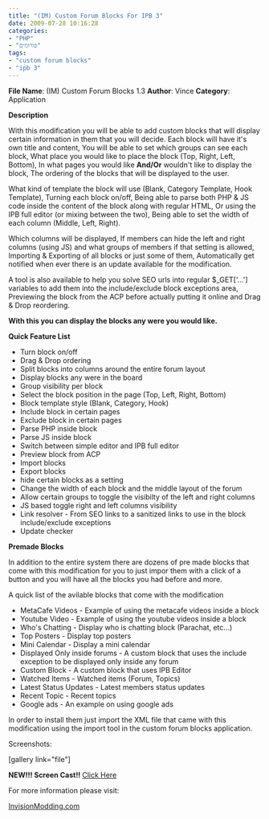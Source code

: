 ```yaml
---
title: "(IM) Custom Forum Blocks For IPB 3"
date: 2009-07-28 10:16:28
categories:
- "PHP"
- "פורומים"
tags:
- "custom forum blocks"
- "ipb 3"
---
```


<p style="text-align: left; direction: ltr;"><strong>File Name</strong>: (IM) Custom Forum Blocks 1.3
<strong>Author</strong>: Vince
<strong>Category</strong>: Application
<p style="text-align: left;direction:ltr;"><strong>Description</strong></p>

<p style="text-align: left;direction:ltr;">With this modification you will be able to add custom blocks that will display certain information in them that you will decide.
Each block will have it's own title and content, You will be able to set which groups can see each block, What place you would like to place the
block (Top, Right, Left, Bottom), In what pages you would like <strong>And/Or</strong> wouldn't like to display the block, The ordering of the blocks that will be displayed to the user.
<p style="text-align: left;direction:ltr;">What kind of template the block will use (Blank, Category Template, Hook Template), Turning each block on/off, Being able to parse both PHP &amp; JS code inside the content of the block along with regular HTML, Or using the IPB full editor (or mixing between the two), Being able to set the width of each column (Middle, Left, Right).</p>
<p style="text-align: left;direction:ltr;">Which columns will be displayed, If members can hide the left and right columns (using JS) and what groups of members if that setting is allowed, Importing &amp; Exporting of all blocks or just some of them, Automatically get notified when ever there is an update available for the modification.</p>
<p style="text-align: left;direction:ltr;">A tool is also available to help you solve SEO urls into regular $_GET['...'] variables to add them into the include/exclude block exceptions area, Previewing the block from the ACP before actually putting it online and Drag &amp; Drop reordering.</p>
<p style="text-align: left;direction:ltr;"><strong>With this you can display the blocks any were you would like.</strong></p>
<p style="text-align: left;direction:ltr;"><strong>Quick Feature List</strong></p>

<ul style="text-align: left;direction:ltr;">
	<li>Turn block on/off</li>
	<li>Drag &amp; Drop ordering</li>
	<li>Split blocks into columns around the entire forum layout</li>
	<li>Display blocks any were in the board</li>
	<li>Group visibility per block</li>
	<li>Select the block position in the page (Top, Left, Right, Bottom)</li>
	<li>Block template style (Blank, Category, Hook)</li>
	<li>Include block in certain pages</li>
	<li>Exclude block in certain pages</li>
	<li>Parse PHP inside block</li>
	<li>Parse JS inside block</li>
	<li>Switch between simple editor and IPB full editor</li>
	<li>Preview block from ACP</li>
	<li>Import blocks</li>
	<li>Export blocks</li>
	<li>hide certain blocks as a setting</li>
	<li>Change the width of each block and the middle layout of the forum</li>
	<li>Allow certain groups to toggle the visibilty of the left and right columns</li>
	<li>JS based toggle right and left columns visibility</li>
	<li>Link resolver - From SEO links to a sanitized links to use in the block include/exclude exceptions</li>
	<li>Update checker</li>
</ul>
<p style="text-align: left;direction:ltr;"><strong>Premade Blocks</strong></p>
<p style="text-align: left;direction:ltr;">In addition to the entire system there are dozens of pre made blocks that come with this modification for you to just impor them with a click of a button and you will have all the blocks you had before and more.</p>
<p style="text-align: left;direction:ltr;">A quick list of the avilable blocks that come with the modification</p>

<ul style="text-align: left;direction:ltr;">
	<li>MetaCafe Videos - Example of using the metacafe videos inside a block</li>
	<li>Youtube Video - Example of using the youtube videos inside a block</li>
	<li>Who's Chatting - Display who is chatting block (Parachat, etc...)</li>
	<li>Top Posters - Display top posters</li>
	<li>Mini Calendar - Display a mini calendar</li>
	<li>Displayed Only inside forums - A custom block that uses the include exception to be displayed only inside any forum</li>
	<li>Custom Block - A custom block that uses IPB Editor</li>
	<li>Watched Items - Watched items (Forum, Topics)</li>
	<li>Latest Status Updates - Latest members status updates</li>
	<li>Recent Topic - Recent topics</li>
	<li>Google ads - An example on using google ads</li>
</ul>
<p style="text-align: left;direction:ltr;">In order to install them just import the XML file that came with this modification using the import tool in the custom forum blocks application.</p>
<p style="text-align: left;direction:ltr;">Screenshots:</p>

[gallery link="file"]
<p style="text-align: left;direction:ltr;"><strong>NEW!!! Screen Cast!!
</strong>
<a href="http://www.vadimg.com/previews/customforumblocks/index.html" target="_blank">Click Here</a>
<p style="text-align: left;direction:ltr;">For more information please visit:</p>
<p style="text-align: left;direction:ltr;"><a href="http://www.invisionmodding.com/index.php?showtopic=40101" target="_blank">InvisionModding.com</a></p>
